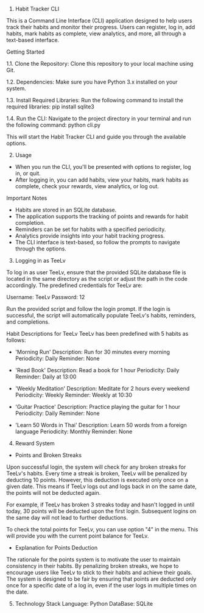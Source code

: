 1. Habit Tracker CLI

This is a Command Line Interface (CLI) application designed to help users track their habits and monitor their progress. Users can register, log in, add habits, mark habits as complete, view analytics, and more, all through a text-based interface.

Getting Started

1.1. Clone the Repository:
   Clone this repository to your local machine using Git.

1.2. Dependencies:
   Make sure you have Python 3.x installed on your system.

1.3. Install Required Libraries:
   Run the following command to install the required libraries: pip install sqlite3

1.4. Run the CLI:
Navigate to the project directory in your terminal and run the following command: python cli.py


This will start the Habit Tracker CLI and guide you through the available options.

2. Usage

- When you run the CLI, you'll be presented with options to register, log in, or quit.
- After logging in, you can add habits, view your habits, mark habits as complete, check your rewards, view analytics, or log out.

Important Notes

- Habits are stored in an SQLite database.
- The application supports the tracking of points and rewards for habit completion.
- Reminders can be set for habits with a specified periodicity.
- Analytics provide insights into your habit tracking progress.
- The CLI interface is text-based, so follow the prompts to navigate through the options.

3. Logging in as TeeLv

To log in as user TeeLv, ensure that the provided SQLite database file is located in the same directory as the script or adjust the path in the code accordingly. The predefined credentials for TeeLv are:

Username: TeeLv
Password: 12

Run the provided script and follow the login prompt. If the login is successful, the script will automatically populate TeeLv's habits, reminders, and completions.

Habit Descriptions for TeeLv
TeeLv has been predefined with 5 habits as follows:

- 'Morning Run'
Description: Run for 30 minutes every morning
Periodicity: Daily
Reminder: None

- 'Read Book'
Description: Read a book for 1 hour
Periodicity: Daily
Reminder: Daily at 13:00

- 'Weekly Meditation'
Description: Meditate for 2 hours every weekend
Periodicity: Weekly
Reminder: Weekly at 10:30

- 'Guitar Practice'
Description: Practice playing the guitar for 1 hour
Periodicity: Daily
Reminder: None

- 'Learn 50 Words in Thai'
Description: Learn 50 words from a foreign language
Periodicity: Monthly
Reminder: None

4. Reward System
- Points and Broken Streaks

Upon successful login, the system will check for any broken streaks for TeeLv's habits. Every time a streak is broken, TeeLv will be penalized by deducting 10 points. However, this deduction is executed only once on a given date. This means if TeeLv logs out and logs back in on the same date, the points will not be deducted again.

For example, if TeeLv has broken 3 streaks today and hasn't logged in until today, 30 points will be deducted upon the first login. Subsequent logins on the same day will not lead to further deductions.

To check the total points for TeeLv, you can use option "4" in the menu. This will provide you with the current point balance for TeeLv.

- Explanation for Points Deduction

The rationale for the points system is to motivate the user to maintain consistency in their habits. By penalizing broken streaks, we hope to encourage users like TeeLv to stick to their habits and achieve their goals. The system is designed to be fair by ensuring that points are deducted only once for a specific date of a log in, even if the user logs in multiple times on the date.

5. Technology Stack
Language: Python
DataBase: SQLite
